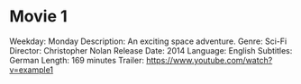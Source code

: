 # Movie 1
Weekday: Monday
Description: An exciting space adventure.
Genre: Sci-Fi
Director: Christopher Nolan
Release Date: 2014
Language: English
Subtitles: German
Length: 169 minutes
Trailer: https://www.youtube.com/watch?v=example1

